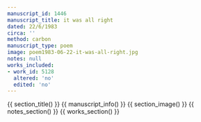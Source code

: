 ```yaml
---
manuscript_id: 1446
manuscript_title: it was all right
dated: 22/6/1983
circa: ''
method: carbon
manuscript_type: poem
image: poem1983-06-22-it-was-all-right.jpg
notes: null
works_included:
- work_id: 5128
  altered: 'no'
  edited: 'no'
---
```


{{ section_title() }}
{{ manuscript_info() }}
{{ section_image() }}
{{ notes_section() }}
{{ works_section() }}
